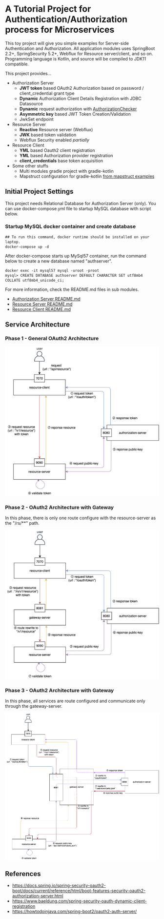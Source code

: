 # A Tutorial Project for Authentication/Authorization process for Microservices 
This toy project will give you simple examples for Server-side Authentication and Authorization.
All application modules uses SpringBoot 2.2+, SpringSecurity 5.2+, Webflux for Resource server/client, and so on.
Programming language is Kotlin, and source will be compiled to JDK11 compatible.
 
This project provides...

* Authorization Server 
    * **JWT token** based OAuth2 Authorization based on password / client_credential grant type
    * **Dynamic** Authorization Client Details Registration with JDBC Datasource
    * **Dynamic** request authorization with [AuthorizationChecker](authorization-server/src/main/kotlin/com/bory/tutorial/oauth2/authorizationserver/config/AuthorizationChecker.kt)
    * **Asymmetric key** based JWT Token Creation/Validation
    * JwkSet endpoint 
* Resource Server
    * **Reactive** Resource server (Webflux)
    * **JWK** based token validation
    * Webflux Security enabled *partially*
* Resource Client
    * **YML** based Oauth2 client registration
    * **YML** based Authorization provider registration
    * **client_credentials** base token acquisition
* Some other stuffs
    * Multi modules gradle project with gradle-kotlin
    * Mapstruct configuration for gradle-kotlin [from mapstruct examples](https://github.com/mapstruct/mapstruct-examples/tree/master/mapstruct-kotlin-gradle)

## Initial Project Settings
This project needs Relational Database for Authorization Server (only). 
You can use docker-compose.yml file to startup MySQL database with script below.

### Startup MySQL docker container and create database
```shell script
## To run this command, docker runtime should be installed on your laptop.
docker-compose up -d
```
After docker-compose starts up MySql57 container, run the command below to create a new database named "authserver".
```shell script
docker exec -it mysql57 mysql -uroot -proot
mysql> CREATE DATABASE authserver DEFAULT CHARACTER SET utf8mb4 COLLATE utf8mb4_unicode_ci;
``` 

For more information, check the README.md files in sub modules.
* [Authorization Server README.md](authorization-server/README.md)
* [Resource Server README.md](resource-server/README.md)
* [Resource Client README.md](resource-client/README.md)

## Service Architecture

### Phase 1 - General OAuth2 Architecture

![phase1](assets/architecture/oauth2-serverside-1.png)

### Phase 2 - OAuth2 Architecture with Gateway 

In this phase, there is only one route configure with the resource-server as the "/rs/**" path.  

![phase2](assets/architecture/oauth2-serverside-2.png)

### Phase 3 - OAuth2 Architecture with Gateway

In this phase, all services are route configured and communicate only through the gateway-server.

![phase3](assets/architecture/oauth2-serverside-3.png)

## References
* https://docs.spring.io/spring-security-oauth2-boot/docs/current/reference/html/boot-features-security-oauth2-authorization-server.html
* https://www.baeldung.com/spring-security-oauth-dynamic-client-registration
* https://howtodoinjava.com/spring-boot2/oauth2-auth-server/